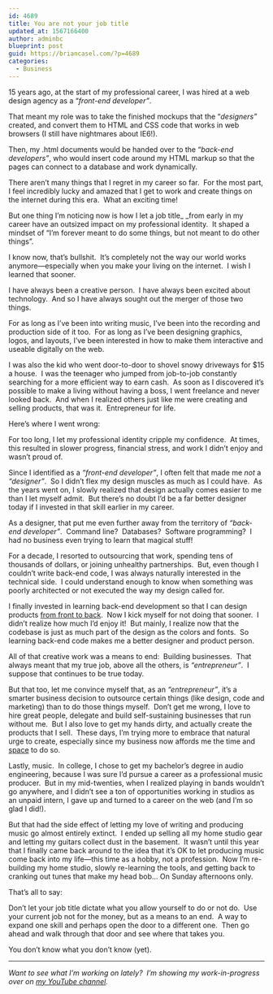 ```yaml
---
id: 4689
title: You are not your job title
updated_at: 1567166400
author: adminbc
blueprint: post
guid: https://briancasel.com/?p=4689
categories:
  - Business
---
```

15 years ago, at the start of my professional career, I was hired at a web design agency as a &#8220;_front-end developer&#8221;_.

That meant my role was to take the finished mockups that the &#8220;_designers&#8221;_ created, and convert them to HTML and CSS code that works in web browsers (I still have nightmares about IE6!).

Then, my .html documents would be handed over to the &#8220;_back-end developers&#8221;_, who would insert code around my HTML markup so that the pages can connect to a database and work dynamically.

There aren&#8217;t many things that I regret in my career so far.  For the most part, I feel incredibly lucky and amazed that I get to work and create things on the internet during this era.  What an exciting time!

But one thing I&#8217;m noticing now is how I let a job title_ _from early in my career have an outsized impact on my professional identity.  It shaped a mindset of &#8220;I&#8217;m forever meant to do some things, but not meant to do other things&#8221;.

I know now, that&#8217;s bullshit.  It&#8217;s completely not the way our world works anymore—especially when you make your living on the internet.  I wish I learned that sooner.

I have always been a creative person.  I have always been excited about technology.  And so I have always sought out the merger of those two things.

For as long as I&#8217;ve been into writing music, I&#8217;ve been into the recording and production side of it too.  For as long as I&#8217;ve been designing graphics, logos, and layouts, I&#8217;ve been interested in how to make them interactive and useable digitally on the web.

I was also the kid who went door-to-door to shovel snowy driveways for $15 a house.  I was the teenager who jumped from job-to-job constantly searching for a more efficient way to earn cash.  As soon as I discovered it&#8217;s possible to make a living without having a boss, I went freelance and never looked back.  And when I realized others just like me were creating and selling products, that was it.  Entrepreneur for life.

Here&#8217;s where I went wrong:

For too long, I let my professional identity cripple my confidence.  At times, this resulted in slower progress, financial stress, and work I didn&#8217;t enjoy and wasn&#8217;t proud of.

Since I identified as a _&#8220;front-end developer&#8221;_, I often felt that made me _not_ a _&#8220;designer&#8221;_.  So I didn&#8217;t flex my design muscles as much as I could have.  As the years went on, I slowly realized that design actually comes easier to me than I let myself admit.  But there&#8217;s no doubt I&#8217;d be a far better designer today if I invested in that skill earlier in my career.

As a designer, that put me even further away from the territory of _&#8220;back-end developer&#8221;_.  Command line?  Databases?  Software programming?  I had no business even trying to learn that magical stuff!

For a decade, I resorted to outsourcing that work, spending tens of thousands of dollars, or joining unhealthy partnerships.  But, even though I couldn&#8217;t write back-end code, I was always naturally interested in the technical side.  I could understand enough to know when something was poorly architected or not executed the way my design called for.

I finally invested in learning back-end development so that I can design products [from front to back](https://briancasel.com/full-stack-product-person/).  Now I kick myself for not doing that sooner.  I didn&#8217;t realize how much I&#8217;d enjoy it!  But mainly, I realize now that the codebase is just as much part of the design as the colors and fonts.  So learning back-end code makes me a better designer and product person.

All of that creative work was a means to end:  Building businesses.  That always meant that my true job, above all the others, is _&#8220;entrepreneur&#8221;_.  I suppose that continues to be true today.

But that too, let me convince myself that, as an _&#8220;entrepreneur&#8221;_, it&#8217;s a smarter business decision to outsource certain things (like design, code and marketing) than to do those things myself.  Don&#8217;t get me wrong, I love to hire great people, delegate and build self-sustaining businesses that run without me.  But I also love to get my hands dirty, and actually create the products that I sell.  These days, I&#8217;m trying more to embrace that natural urge to create, especially since my business now affords me the time and [space](https://briancasel.com/space-to-breathe/) to do so.

Lastly, music.  In college, I chose to get my bachelor&#8217;s degree in audio engineering, because I was sure I&#8217;d pursue a career as a professional music producer.  But in my mid-twenties, when I realized playing in bands wouldn&#8217;t go anywhere, and I didn&#8217;t see a ton of opportunities working in studios as an unpaid intern, I gave up and turned to a career on the web (and I&#8217;m so glad I did!).

But that had the side effect of letting my love of writing and producing music go almost entirely extinct.  I ended up selling all my home studio gear and letting my guitars collect dust in the basement.  It wasn&#8217;t until this year that I finally came back around to the idea that it&#8217;s OK to let producing music come back into my life—this time as a hobby, not a profession.  Now I&#8217;m re-building my home studio, slowly re-learning the tools, and getting back to cranking out tunes that make my head bob&#8230; On Sunday afternoons only.

That&#8217;s all to say:

Don&#8217;t let your job title dictate what you allow yourself to do or not do.  Use your current job not for the money, but as a means to an end.  A way to expand one skill and perhaps open the door to a different one.  Then go ahead and walk through that door and see where that takes you.

You don&#8217;t know what you don&#8217;t know (yet).

* * *

_Want to see what I&#8217;m working on lately?  I&#8217;m showing my work-in-progress over on <a href="https://www.youtube.com/user/CasJam6/videos?view=0&sort=dd&flow=grid&view_as=subscriber" target="_blank" rel="noopener noreferrer">my YouTube channel</a>._